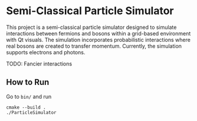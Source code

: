 # Semi-Classical Particle Simulator 
This project is a semi-classical particle simulator designed to simulate interactions between fermions and bosons within a grid-based environment with Qt visuals. The simulation incorporates probabilistic interactions where real bosons are created to transfer momentum. Currently, the simulation supports electrons and photons.

TODO: Fancier interactions

## How to Run
Go to ``bin/`` and run 

```
cmake --build .
./ParticleSimulator
```